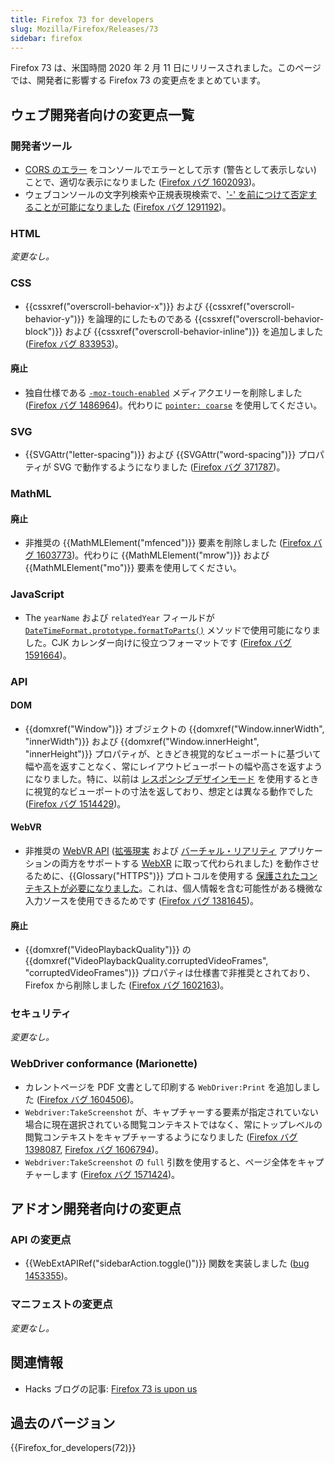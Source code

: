 ```yaml
---
title: Firefox 73 for developers
slug: Mozilla/Firefox/Releases/73
sidebar: firefox
---
```


Firefox 73 は、米国時間 2020 年 2 月 11 日にリリースされました。このページでは、開発者に影響する Firefox 73 の変更点をまとめています。

## ウェブ開発者向けの変更点一覧

### 開発者ツール

- [CORS のエラー](/ja/docs/Web/HTTP/Guides/CORS/Errors) をコンソールでエラーとして示す (警告として表示しない) ことで、適切な表示になりました ([Firefox バグ 1602093](https://bugzil.la/1602093))。
- ウェブコンソールの文字列検索や正規表現検索で、['-' を前につけて否定することが可能になりました](https://firefox-source-docs.mozilla.org/devtools-user/web_console/console_messages/index.html#filtering_and_searching) ([Firefox バグ 1291192](https://bugzil.la/1291192))。

### HTML

_変更なし。_

### CSS

- {{cssxref("overscroll-behavior-x")}} および {{cssxref("overscroll-behavior-y")}} を論理的にしたものである {{cssxref("overscroll-behavior-block")}} および {{cssxref("overscroll-behavior-inline")}} を追加しました ([Firefox バグ 833953](https://bugzil.la/833953))。

#### 廃止

- 独自仕様である [`-moz-touch-enabled`](/ja/docs/Web/CSS/@media/-moz-touch-enabled) メディアクエリーを削除しました ([Firefox バグ 1486964](https://bugzil.la/1486964))。代わりに [`pointer: coarse`](/ja/docs/Web/CSS/@media/pointer) を使用してください。

### SVG

- {{SVGAttr("letter-spacing")}} および {{SVGAttr("word-spacing")}} プロパティが SVG で動作するようになりました ([Firefox バグ 371787](https://bugzil.la/371787))。

### MathML

#### 廃止

- 非推奨の {{MathMLElement("mfenced")}} 要素を削除しました ([Firefox バグ 1603773](https://bugzil.la/1603773))。代わりに {{MathMLElement("mrow")}} および {{MathMLElement("mo")}} 要素を使用してください。

### JavaScript

- The `yearName` および `relatedYear` フィールドが [`DateTimeFormat.prototype.formatToParts()`](/ja/docs/Web/JavaScript/Reference/Global_Objects/Intl/DateTimeFormat/formatToParts) メソッドで使用可能になりました。CJK カレンダー向けに役立つフォーマットです ([Firefox バグ 1591664](https://bugzil.la/1591664))。

### API

#### DOM

- {{domxref("Window")}} オブジェクトの {{domxref("Window.innerWidth", "innerWidth")}} および {{domxref("Window.innerHeight", "innerHeight")}} プロパティが、ときどき視覚的なビューポートに基づいて幅や高を返すことなく、常にレイアウトビューポートの幅や高さを返すようになりました。特に、以前は [レスポンシブデザインモード](https://firefox-source-docs.mozilla.org/devtools-user/responsive_design_mode/index.html) を使用するときに視覚的なビューポートの寸法を返しており、想定とは異なる動作でした ([Firefox バグ 1514429](https://bugzil.la/1514429))。

#### WebVR

- 非推奨の [WebVR API](/ja/docs/Web/API/WebVR_API) ([拡張現実](https://ja.wikipedia.org/wiki/%E6%8B%A1%E5%BC%B5%E7%8F%BE%E5%AE%9F) および [バーチャル・リアリティ](https://ja.wikipedia.org/wiki/%E3%83%90%E3%83%BC%E3%83%81%E3%83%A3%E3%83%AB%E3%83%BB%E3%83%AA%E3%82%A2%E3%83%AA%E3%83%86%E3%82%A3) アプリケーションの両方をサポートする [WebXR](/ja/docs/Web/API/WebXR_Device_API) に取って代わられました) を動作させるために、{{Glossary("HTTPS")}} プロトコルを使用する [保護されたコンテキストが必要になりました](/ja/docs/Web/API/WebVR_API#api_availability)。これは、個人情報を含む可能性がある機微な入力ソースを使用できるためです ([Firefox バグ 1381645](https://bugzil.la/1381645))。

#### 廃止

- {{domxref("VideoPlaybackQuality")}} の {{domxref("VideoPlaybackQuality.corruptedVideoFrames", "corruptedVideoFrames")}} プロパティは仕様書で非推奨とされており、Firefox から削除しました ([Firefox バグ 1602163](https://bugzil.la/1602163))。

### セキュリティ

_変更なし。_

### WebDriver conformance (Marionette)

- カレントページを PDF 文書として印刷する `WebDriver:Print` を追加しました ([Firefox バグ 1604506](https://bugzil.la/1604506))。
- `Webdriver:TakeScreenshot` が、キャプチャーする要素が指定されていない場合に現在選択されている閲覧コンテキストではなく、常にトップレベルの閲覧コンテキストをキャプチャーするようになりました ([Firefox バグ 1398087](https://bugzil.la/1398087), [Firefox バグ 1606794](https://bugzil.la/1606794))。
- `Webdriver:TakeScreenshot` の `full` 引数を使用すると、ページ全体をキャプチャーします ([Firefox バグ 1571424](https://bugzil.la/1571424))。

## アドオン開発者向けの変更点

### API の変更点

- {{WebExtAPIRef("sidebarAction.toggle()")}} 関数を実装しました ([bug 1453355](https://bugzilla.mozilla.org/show_bug.cgi?id=1453355))。

### マニフェストの変更点

_変更なし。_

## 関連情報

- Hacks ブログの記事: [Firefox 73 is upon us](https://hacks.mozilla.org/2020/02/firefox-73-is-upon-us/)

## 過去のバージョン

{{Firefox_for_developers(72)}}
